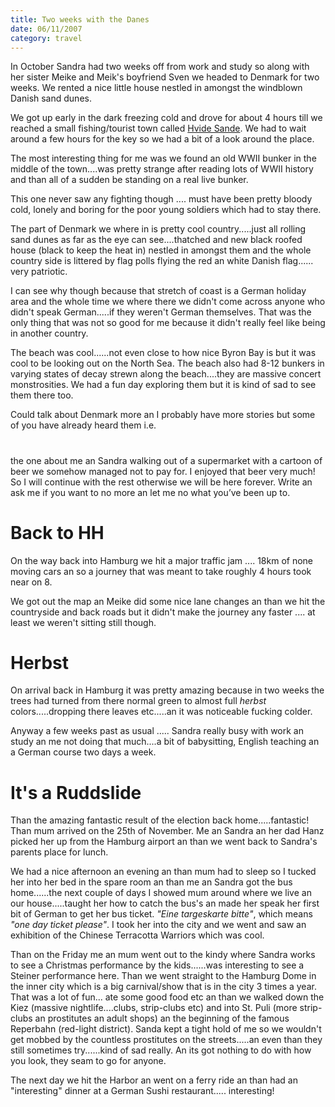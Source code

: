```yaml
---
title: Two weeks with the Danes
date: 06/11/2007
category: travel
---
```


In October Sandra had two weeks off from work and study so along with her sister Meike and Meik's boyfriend Sven we headed to Denmark for two weeks. We rented a nice little house nestled in amongst the windblown Danish sand dunes. 

We got up early in the dark freezing cold and drove for about 4 hours till we reached a small fishing/tourist town called [Hvide Sande](http://en.wikipedia.org/wiki/Hvide_Sande). We had to wait around a few hours for the key so we had a bit of a look around the place. 

The most interesting thing for me was we found an old WWII bunker in the middle of the town....was pretty strange after reading lots of WWII history and than all of a sudden be standing on a real live bunker. 

This one never saw any fighting though .... must have been pretty bloody cold, lonely and boring for the poor young soldiers which had to stay there. 

The part of Denmark we where in is pretty cool country.....just all rolling sand dunes as far as the eye can see....thatched and new black roofed house (black to keep the heat in) nestled in amongst them and the whole country side is littered by flag polls flying the red an white Danish flag...... very patriotic. 

I can see why though because that stretch of coast is a German holiday area and the whole time we where there we didn't come across anyone who didn't speak German.....if they weren't German themselves. That was the only thing that was not so good for me because it didn't really feel like being in another country. 

The beach was cool......not even close to how nice Byron Bay is but it was cool to be looking out on the North Sea. The beach also had 8-12 bunkers in varying states of decay strewn along the beach....they are massive concert monstrosities. We had a fun day exploring them but it is kind of sad to see them there too. 

Could talk about Denmark more an I probably have more stories but some of you have already heard them i.e.

#

the one about me an Sandra walking out of a supermarket with a cartoon of beer we somehow managed not to pay for. I enjoyed that beer very much! So I will continue with the rest otherwise we will be here forever. Write an ask me if you want to no more an let me no what you&rsquo;ve been up to.

# Back to HH

On the way back into Hamburg we hit a major traffic jam .... 18km of none moving cars an so a journey that was meant to take roughly 4 hours took near on 8. 

We got out the map an Meike did some nice lane changes an than we hit the countryside and back roads but it didn't make the journey any faster .... at least we weren't sitting still though. 

# Herbst

On arrival back in Hamburg it was pretty amazing because in two weeks the trees had turned from there normal green to almost full *herbst* colors.....dropping there leaves etc.....an it was noticeable fucking colder. 

Anyway a few weeks past as usual ..... Sandra really busy with work an study an me not doing that much....a bit of babysitting, English teaching an a German course two days a week.

# It's a Ruddslide
Than the amazing fantastic result of the election back home.....fantastic! Than mum arrived on the 25th of November. Me an Sandra an her dad Hanz picked her up from the Hamburg airport an than we went back to Sandra's parents place for lunch. 

We had a nice afternoon an evening an than mum had to sleep so I tucked her into her bed in the spare room an than me an Sandra got the bus home......the next couple of days I showed mum around where we live an our house.....taught her how to catch the bus's an made her speak her first bit of German to get her bus ticket. *"Eine targeskarte bitte"*, which means *"one day ticket please"*. I took her into the city and we went and saw an exhibition of the Chinese Terracotta Warriors which was cool. 

Than on the Friday me an mum went out to the kindy where Sandra works to see a Christmas performance by the kids......was interesting to see a Steiner performance here. Than we went straight to the Hamburg Dome in the inner city which is a big carnival/show that is in the city 3 times a year. That was a lot of fun... ate some good food etc an than we walked down the Kiez (massive nightlife....clubs, strip-clubs etc) and into St. Puli (more strip-clubs an prostitutes an adult shops) an the beginning of the famous Reperbahn (red-light district). Sanda kept a tight hold of me so we wouldn't get mobbed by the countless prostitutes on the streets.....an even than they still sometimes try......kind of sad really. An its got nothing to do with how you look, they seam to go for anyone. 

The next day we hit the Harbor an went on a ferry ride an than had an "interesting" dinner at a German Sushi restaurant..... interesting!